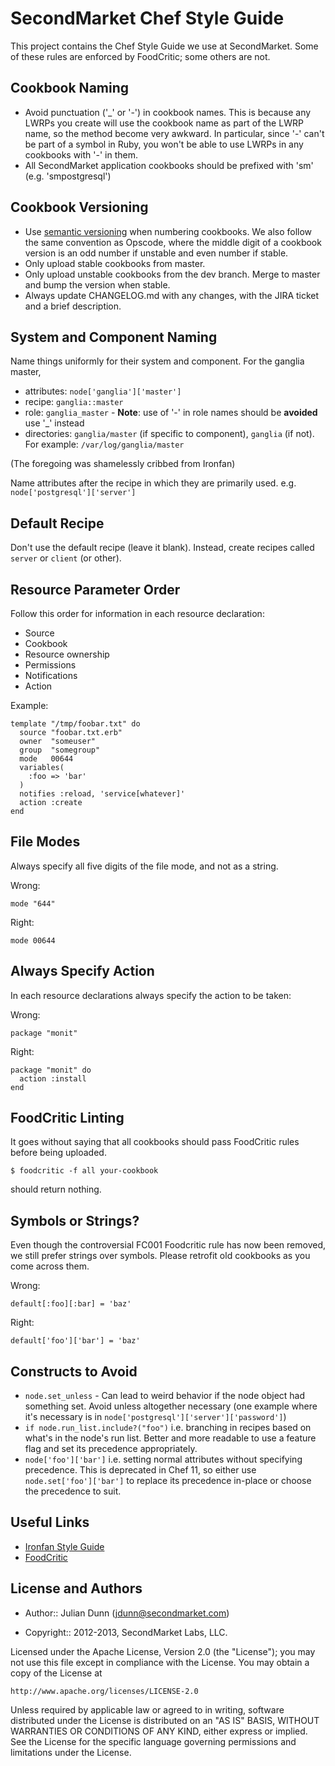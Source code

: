 SecondMarket Chef Style Guide
=============================

This project contains the Chef Style Guide we use at SecondMarket. Some of these rules are enforced by FoodCritic; some others are not.

Cookbook Naming
---------------

* Avoid punctuation ('_' or '-') in cookbook names. This is because any LWRPs you create will use the cookbook name as part of the LWRP name, so the method become very awkward. In particular, since '-' can't be part of a symbol in Ruby, you won't be able to use LWRPs in any cookbooks with '-' in them.
* All SecondMarket application cookbooks should be prefixed with 'sm' (e.g. 'smpostgresql')

Cookbook Versioning
-------------------

* Use [semantic versioning](http://semver.org/) when numbering cookbooks. We also follow the same convention as Opscode, where the middle digit of a cookbook version is an odd number if unstable and even number if stable.
* Only upload stable cookbooks from master.
* Only upload unstable cookbooks from the dev branch. Merge to master and bump the version when stable.
* Always update CHANGELOG.md with any changes, with the JIRA ticket and a brief description.

System and Component Naming
---------------------------

Name things uniformly for their system and component. For the ganglia master,

* attributes: `node['ganglia']['master']`
* recipe: `ganglia::master`
* role: `ganglia_master` - **Note**: use of '-' in role names should be **avoided** use '_' instead
* directories: `ganglia/master` (if specific to component), `ganglia` (if not). For example: `/var/log/ganglia/master`

(The foregoing was shamelessly cribbed from Ironfan)

Name attributes after the recipe in which they are primarily used. e.g. `node['postgresql']['server']`

Default Recipe
--------------

Don't use the default recipe (leave it blank). Instead, create recipes called `server` or `client` (or other).

Resource Parameter Order
------------------------

Follow this order for information in each resource declaration:

*    Source
*    Cookbook
*    Resource ownership
*    Permissions
*    Notifications
*    Action

Example:

    template "/tmp/foobar.txt" do
      source "foobar.txt.erb"
      owner  "someuser"
      group  "somegroup"
      mode   00644
      variables(
        :foo => 'bar'
      )
      notifies :reload, 'service[whatever]'
      action :create
    end

File Modes
----------

Always specify all five digits of the file mode, and not as a string.

Wrong:

    mode "644"

Right:

    mode 00644

Always Specify Action
---------------------

In each resource declarations always specify the action to be taken:

Wrong:

    package "monit"

Right:

    package "monit" do
      action :install
    end

FoodCritic Linting
------------------

It goes without saying that all cookbooks should pass FoodCritic rules before being uploaded.

    $ foodcritic -f all your-cookbook

should return nothing.

Symbols or Strings?
-------------------

Even though the controversial FC001 Foodcritic rule has now been removed, we still prefer strings over symbols. Please retrofit old cookbooks as you come across them.

Wrong:

    default[:foo][:bar] = 'baz'

Right:

    default['foo']['bar'] = 'baz'

Constructs to Avoid
-------------------

* `node.set_unless` - Can lead to weird behavior if the node object had something set. Avoid unless altogether necessary (one example where it's necessary is in `node['postgresql']['server']['password']`)
* `if node.run_list.include?("foo")` i.e. branching in recipes based on what's in the node's run list. Better and more readable to use a feature flag and set its precedence appropriately.
* `node['foo']['bar']` i.e. setting normal attributes without specifying precedence. This is deprecated in Chef 11, so either use `node.set['foo']['bar']` to replace its precedence in-place or choose the precedence to suit.

Useful Links
------------

* [Ironfan Style Guide](https://github.com/infochimps-labs/ironfan/wiki/style_guide)
* [FoodCritic](http://acrmp.github.com/foodcritic/)

License and Authors
-------------------

* Author:: Julian Dunn (<jdunn@secondmarket.com>)

* Copyright:: 2012-2013, SecondMarket Labs, LLC.

Licensed under the Apache License, Version 2.0 (the "License");
you may not use this file except in compliance with the License.
You may obtain a copy of the License at

    http://www.apache.org/licenses/LICENSE-2.0

Unless required by applicable law or agreed to in writing, software
distributed under the License is distributed on an "AS IS" BASIS,
WITHOUT WARRANTIES OR CONDITIONS OF ANY KIND, either express or implied.
See the License for the specific language governing permissions and
limitations under the License.
